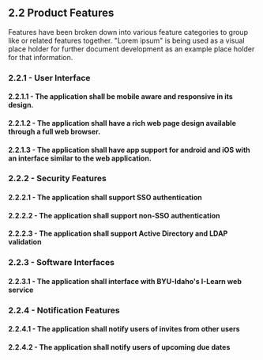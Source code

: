 ## 2.2 Product Features

Features have been broken down into various feature categories to group like or related features together. "Lorem ipsum" is being used as a visual place holder for further document development as an example place holder for that information.

### 2.2.1 - User Interface

#### 2.2.1.1 - The application shall be mobile aware and responsive in its design.

#### 2.2.1.2 - The application shall have a rich web page design available through a full web browser.

#### 2.2.1.3 - The application shall have app support for android and iOS with an interface similar to the web application.

### 2.2.2 - Security Features

#### 2.2.2.1 - The application shall support SSO authentication

#### 2.2.2.2 - The application shall support non-SSO authentication

#### 2.2.2.3 - The application shall support Active Directory and LDAP validation

### 2.2.3 - Software Interfaces

#### 2.2.3.1 - The application shall interface with BYU-Idaho's I-Learn web service

### 2.2.4 - Notification Features

#### 2.2.4.1 - The application shall notify users of invites from other users

#### 2.2.4.2 - The application shall notify users of upcoming due dates

